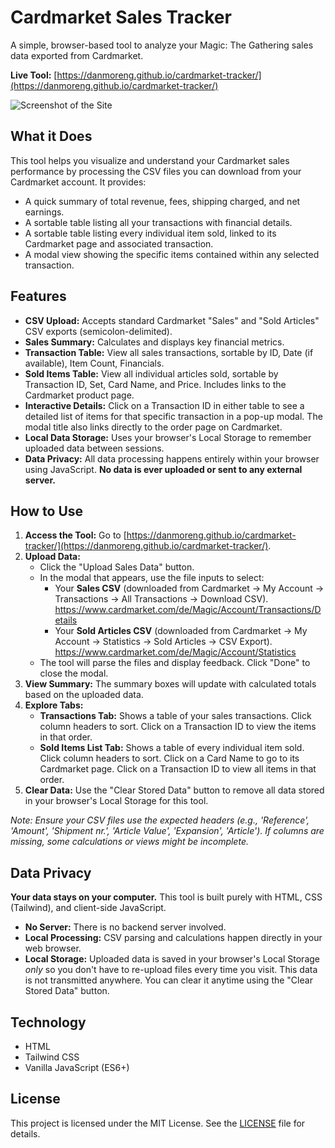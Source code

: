 # Cardmarket Sales Tracker

A simple, browser-based tool to analyze your Magic: The Gathering sales data exported from Cardmarket.

**Live Tool:** [https://danmoreng.github.io/cardmarket-tracker/](https://danmoreng.github.io/cardmarket-tracker/)

![Screenshot of the Site](./screenshots/example.png)

## What it Does

This tool helps you visualize and understand your Cardmarket sales performance by processing the CSV files you can download from your Cardmarket account. It provides:

* A quick summary of total revenue, fees, shipping charged, and net earnings.
* A sortable table listing all your transactions with financial details.
* A sortable table listing every individual item sold, linked to its Cardmarket page and associated transaction.
* A modal view showing the specific items contained within any selected transaction.

## Features

* **CSV Upload:** Accepts standard Cardmarket "Sales" and "Sold Articles" CSV exports (semicolon-delimited).
* **Sales Summary:** Calculates and displays key financial metrics.
* **Transaction Table:** View all sales transactions, sortable by ID, Date (if available), Item Count, Financials.
* **Sold Items Table:** View all individual articles sold, sortable by Transaction ID, Set, Card Name, and Price. Includes links to the Cardmarket product page.
* **Interactive Details:** Click on a Transaction ID in either table to see a detailed list of items for that specific transaction in a pop-up modal. The modal title also links directly to the order page on Cardmarket.
* **Local Data Storage:** Uses your browser's Local Storage to remember uploaded data between sessions.
* **Data Privacy:** All data processing happens entirely within your browser using JavaScript. **No data is ever uploaded or sent to any external server.**

## How to Use

1.  **Access the Tool:** Go to [https://danmoreng.github.io/cardmarket-tracker/](https://danmoreng.github.io/cardmarket-tracker/).
2.  **Upload Data:**
    * Click the "Upload Sales Data" button.
    * In the modal that appears, use the file inputs to select:
        * Your **Sales CSV** (downloaded from Cardmarket → My Account → Transactions → All Transactions → Download CSV). https://www.cardmarket.com/de/Magic/Account/Transactions/Details
        * Your **Sold Articles CSV** (downloaded from Cardmarket → My Account → Statistics → Sold Articles -> CSV Export). https://www.cardmarket.com/de/Magic/Account/Statistics
    * The tool will parse the files and display feedback. Click "Done" to close the modal.
3.  **View Summary:** The summary boxes will update with calculated totals based on the uploaded data.
4.  **Explore Tabs:**
    * **Transactions Tab:** Shows a table of your sales transactions. Click column headers to sort. Click on a Transaction ID to view the items in that order.
    * **Sold Items List Tab:** Shows a table of every individual item sold. Click column headers to sort. Click on a Card Name to go to its Cardmarket page. Click on a Transaction ID to view all items in that order.
5.  **Clear Data:** Use the "Clear Stored Data" button to remove all data stored in your browser's Local Storage for this tool.

*Note: Ensure your CSV files use the expected headers (e.g., 'Reference', 'Amount', 'Shipment nr.', 'Article Value', 'Expansion', 'Article'). If columns are missing, some calculations or views might be incomplete.*

## Data Privacy

**Your data stays on your computer.** This tool is built purely with HTML, CSS (Tailwind), and client-side JavaScript.

* **No Server:** There is no backend server involved.
* **Local Processing:** CSV parsing and calculations happen directly in your web browser.
* **Local Storage:** Uploaded data is saved in your browser's Local Storage *only* so you don't have to re-upload files every time you visit. This data is not transmitted anywhere. You can clear it anytime using the "Clear Stored Data" button.

## Technology

* HTML
* Tailwind CSS
* Vanilla JavaScript (ES6+)

## License

This project is licensed under the MIT License. See the [LICENSE](./LICENSE) file for details.